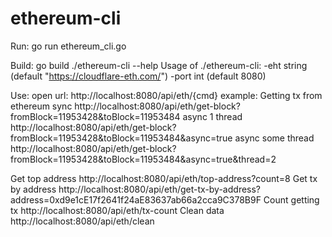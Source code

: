 # ethereum-cli
Run:
go run ethereum_cli.go
 
Build:
go build
./ethereum-cli --help
Usage of ./ethereum-cli:
  -eht string
         (default "https://cloudflare-eth.com/")
  -port int
         (default 8080)


Use:
open url: http://localhost:8080/api/eth/{cmd}
example: 
Getting tx from ethereum
sync
http://localhost:8080/api/eth/get-block?fromBlock=11953428&toBlock=11953484
async 1 thread
http://localhost:8080/api/eth/get-block?fromBlock=11953428&toBlock=11953484&async=true
async some thread
http://localhost:8080/api/eth/get-block?fromBlock=11953428&toBlock=11953484&async=true&thread=2



Get top address
http://localhost:8080/api/eth/top-address?count=8
Get tx by address
http://localhost:8080/api/eth/get-tx-by-address?address=0xd9e1cE17f2641f24aE83637ab66a2cca9C378B9F
Count getting tx
http://localhost:8080/api/eth/tx-count
Clean data
http://localhost:8080/api/eth/clean
